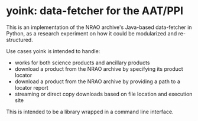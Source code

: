 
# yoink: data-fetcher for the AAT/PPI

This is an implementation of the NRAO archive's Java-based data-fetcher in Python, as a research experiment on how it could be modularized and re-structured.
 
Use cases yoink is intended to handle:
   * works for both science products and ancillary products
   * download a product from the NRAO archive by specifying its product locator
   * download a product from the NRAO archive by providing a path to a locator report
   * streaming or direct copy downloads based on file location and execution site
   
This is intended to be a library wrapped in a command line interface.
 
```
```